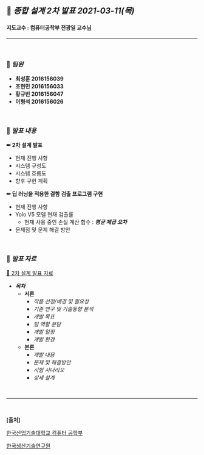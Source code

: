 ## **🎈 *종합 설계 2차 발표 2021-03-11(목)***

#### 지도교수 : 컴퓨터공학부 전광일 교수님<br> 

***

<br>

### **📌 *팀원***

- **최성훈 2016156039**
- **조현민 2016156033**
- **황규빈 2016156047**
- **이형석 2016156026**

<br> 

### **📌 *발표 내용***

**✏ 2차 설계 발표**

- 현재 진행 사항
- 시스템 구성도
- 시스템 흐름도
- 향후 구현 계획<br> 

**✏ 딥 러닝을 적용한 결함 검출 프로그램 구현**

- 현재 진행 사항
- Yolo V5 모델 현재 검출률
  - 현재 사용 중인 손실 계산 함수 : ***평균 제곱 오차***
- 문제점 및 문제 해결 방안 

<br> 

### **📌 *발표 자료***

[📃 2차 설계 발표 자료](https://github.com/kpuce2021/Hyeongdori/blob/master/2%EC%B0%A8/S2-6%20%ED%98%95%EB%8F%8C%EC%9D%B4%20%EC%84%A4%EA%B3%84%EC%84%9C.pdf)

- ***목차***
  - **서론**
    - *작품 선정/배경 및 필요성*
    - *기존 연구 및 기술동향 분석*
    - *개발 목표*
    - *팀 역할 분담*
    - *개발 일정*
    - *개발 환경*
  - **본론**
    - *개발 내용*
    - *문제 및 해결방안*
    - *시험 시나리오*
    - *상세 설계*

<br> 

***

<br> 

**[출처]**

[한국산업기술대학교 컴퓨터 공학부](http://www.kpu.ac.kr/index.do?sso=ok)

[한국생산기술연구원](https://www.kitech.re.kr/main/)